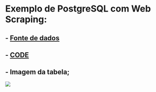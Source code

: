 # Exemplo de PostgreSQL com Web Scraping:
## - [Fonte de dados](https://www.todamateria.com.br/siglas-estados-brasileiros/)
## - [CODE](https://github.com/Mendes1302/Python-Learning/blob/master/Application/POSTGRESQL_WEB_SCRAPING.py)
## - Imagem da tabela;
![](https://github.com/Mendes1302/Python-Learning/blob/master/Application/table_statesbrazil.png)
